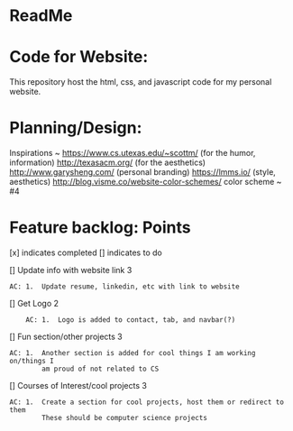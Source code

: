 # ReadMe
# Code for Website: 
This repository host the html, css, and javascript code for my personal website.

# Planning/Design:
Inspirations ~  https://www.cs.utexas.edu/~scottm/  (for the humor, information)
                http://texasacm.org/                (for the aesthetics)
                http://www.garysheng.com/           (personal branding)
                https://lmms.io/                    (style, aesthetics)
                http://blog.visme.co/website-color-schemes/
                color scheme ~ #4

# Feature backlog:                                                        Points

[x] indicates completed
[] indicates to do

[] Update info with website link                                              3
    
    AC: 1.  Update resume, linkedin, etc with link to website

[] Get Logo                                                                   2
    
        AC: 1.  Logo is added to contact, tab, and navbar(?)

[] Fun section/other projects                                                 3
    
    AC: 1.  Another section is added for cool things I am working on/things I 
            am proud of not related to CS

[] Courses of Interest/cool projects                                          3
    
    AC: 1.  Create a section for cool projects, host them or redirect to them
            These should be computer science projects 

